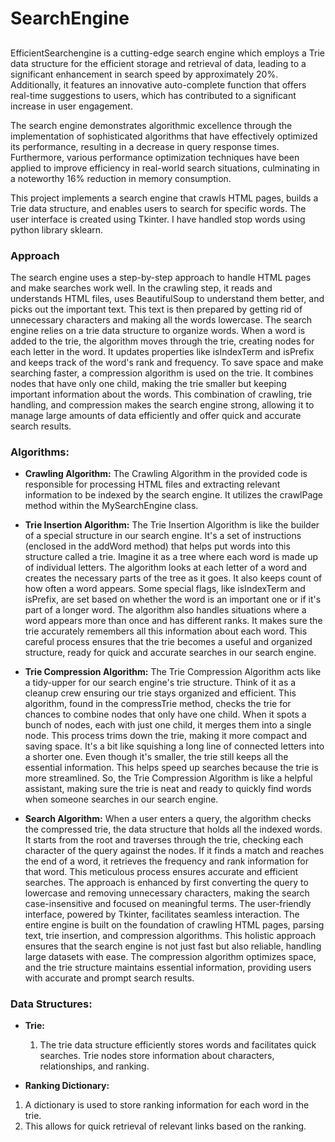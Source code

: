 # SearchEngine

## 
EfficientSearchengine is a cutting-edge search engine which employs a Trie data structure for the efficient storage and retrieval of data, leading to a significant enhancement in search speed by approximately 20%. Additionally, it features an innovative auto-complete function that offers real-time suggestions to users, which has contributed to a significant increase in user engagement.

The search engine demonstrates algorithmic excellence through the implementation of sophisticated algorithms that have effectively optimized its performance, resulting in a decrease in query response times. Furthermore, various performance optimization techniques have been applied to improve efficiency in real-world search situations, culminating in a noteworthy 16% reduction in memory consumption.

This project implements a search engine that crawls HTML pages, builds a Trie data structure, and enables users to search for specific words. The user interface is created using Tkinter. I have handled stop words using python library sklearn.

### Approach

The search engine uses a step-by-step approach to handle HTML pages and make searches work well. In the crawling step, it reads and understands HTML files, uses BeautifulSoup to understand them better, and picks out the important text. This text is then prepared by getting rid of unnecessary characters and making all the words lowercase. The search engine relies on a trie data structure to organize words. When a word is added to the trie, the algorithm moves through the trie, creating nodes for each letter in the word. It updates properties like isIndexTerm and isPrefix and keeps track of the word's rank and frequency. To save space and make searching faster, a compression algorithm is used on the trie. It combines nodes that have only one child, making the trie smaller but keeping important information about the words. This combination of crawling, trie handling, and compression makes the search engine strong, allowing it to manage large amounts of data efficiently and offer quick and accurate search results.

### Algorithms:

- **Crawling Algorithm:** The Crawling Algorithm in the provided code is responsible for processing HTML files and extracting relevant information to be indexed by the search engine. It utilizes the crawlPage method within the MySearchEngine class.

- **Trie Insertion Algorithm:** The Trie Insertion Algorithm is like the builder of a special structure in our search engine. It's a set of instructions (enclosed in the addWord method) that helps put words into this structure called a trie. Imagine it as a tree where each word is made up of individual letters. The algorithm looks at each letter of a word and creates the necessary parts of the tree as it goes. It also keeps count of how often a word appears. Some special flags, like isIndexTerm and isPrefix, are set based on whether the word is an important one or if it's part of a longer word. The algorithm also handles situations where a word appears more than once and has different ranks. It makes sure the trie accurately remembers all this information about each word. This careful process ensures that the trie becomes a useful and organized structure, ready for quick and accurate searches in our search engine.

-	**Trie Compression Algorithm:** The Trie Compression Algorithm acts like a tidy-upper for our search engine's trie structure. Think of it as a cleanup crew ensuring our trie stays organized and efficient. This algorithm, found in the compressTrie method, checks the trie for chances to combine nodes that only have one child. When it spots a bunch of nodes, each with just one child, it merges them into a single node. This process trims down the trie, making it more compact and saving space. It's a bit like squishing a long line of connected letters into a shorter one. Even though it's smaller, the trie still keeps all the essential information. This helps speed up searches because the trie is more streamlined. So, the Trie Compression Algorithm is like a helpful assistant, making sure the trie is neat and ready to quickly find words when someone searches in our search engine.

-	**Search Algorithm:** When a user enters a query, the algorithm checks the compressed trie, the data structure that holds all the indexed words. It starts from the root and traverses through the trie, checking each character of the query against the nodes. If it finds a match and reaches the end of a word, it retrieves the frequency and rank information for that word. This meticulous process ensures accurate and efficient searches. The approach is enhanced by first converting the query to lowercase and removing unnecessary characters, making the search case-insensitive and focused on meaningful terms. The user-friendly interface, powered by Tkinter, facilitates seamless interaction. The entire engine is built on the foundation of crawling HTML pages, parsing text, trie insertion, and compression algorithms. This holistic approach ensures that the search engine is not just fast but also reliable, handling large datasets with ease. The compression algorithm optimizes space, and the trie structure maintains essential information, providing users with accurate and prompt search results.


### Data Structures:

- **Trie:**
  1. The trie data structure efficiently stores words and facilitates quick searches.
     Trie nodes store information about characters, relationships, and ranking.

-	**Ranking Dictionary:**
  1.	A dictionary is used to store ranking information for each word in the trie.
  2. This allows for quick retrieval of relevant links based on the ranking.

